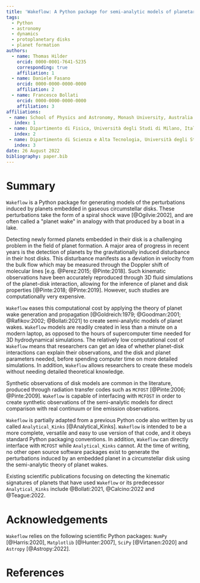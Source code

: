 ```yaml
---
title: 'Wakeflow: A Python package for semi-analytic models of planetary wakes'
tags:
  - Python
  - astronomy
  - dynamics
  - protoplanetary disks
  - planet formation
authors:
  - name: Thomas Hilder
    orcid: 0000-0001-7641-5235
    corresponding: true
    affiliation: 1
  - name: Daniele Fasano
    orcid: 0000-0000-0000-0000
    affiliation: 2
  - name: Francesco Bollati
    orcid: 0000-0000-0000-0000
    affiliation: 3
affiliations:
 - name: School of Physics and Astronomy, Monash University, Australia
   index: 1
 - name: Dipartimento di Fisica, Università degli Studi di Milano, Italy
   index: 2
 - name: Dipartimento di Scienza e Alta Tecnologia, Università degli Studi dell'Insubria, Italy
   index: 3
date: 26 August 2022
bibliography: paper.bib
---
```


# Summary

`Wakeflow` is a Python package for generating models of the perturbations 
induced by planets embedded in gaseous circumstellar disks. These perturbations
take the form of a spiral shock wave [@Ogilvie:2002], and are often called 
a "planet wake" in analogy with that produced by a boat in a lake.

Detecting newly formed planets embedded in their disk is a challenging problem 
in the field of planet formation. A major area of progress in recent years is
the detection of planets by the gravitationally induced disturbance in their
host disks. This disturbance manifests as a deviation in velocity from the bulk
flow which may be measured through the Doppler shift of molecular lines [e.g. @Perez:2015; @Pinte:2018]. 
Such kinematic observations have been accurately reproduced through 3D fluid simulations
of the planet-disk interaction, allowing for the inference of planet and disk
properties [@Pinte:2018; @Pinte:2019]. However, such studies are computationally 
very expensive.

`Wakeflow` eases this computational cost by applying the theory of planet wake 
generation and propagation [@Goldreich:1979; @Goodman:2001; @Rafikov:2002; @Bollati:2021]
to create semi-analytic models of planet wakes. `Wakeflow` models are readily created in 
less than a minute on a modern laptop, as opposed to the hours of supercomputer time needed 
for 3D hydrodynamical simulations. The relatively low computational cost of `Wakeflow`
means that researchers can get an idea of whether planet-disk interactions
can explain their observations, and the disk and planet parameters needed, before
spending computer time on more detailed simulations. In addition, `Wakeflow`
allows researchers to create these models without needing detailed theoretical 
knowledge. 

Synthetic observations of disk models are common in the literature, produced
through radiation transfer codes such as `MCFOST` [@Pinte:2006; @Pinte:2009]. `Wakeflow` 
is capable of interfacing with `MCFOST` in order to create synthetic observations of the
semi-analytic models for direct comparison with real continuum or line emission
observations.

`Wakeflow` is partially adapted from a previous Python code also written by us called
`Analytical_Kinks` [@Analytical_Kinks]. `Wakeflow` is intended to be a more complete, versatile 
and easy to use version of that code, and it obeys standard Python packaging conventions.
In addition, `Wakeflow` can directly interface with `MCFOST` while `Analytical_Kinks` cannot.
At the time of writing, no other open source software packages exist to generate the perturbations
induced by an embedded planet in a circumstellar disk using the semi-analytic theory
of planet wakes.

Existing scientific publications focusing on detecting the kinematic signatures of
planets that have used `Wakeflow` or its predecessor `Analytical_Kinks` include
@Bollati:2021, @Calcino:2022 and @Teague:2022.

# Acknowledgements

`Wakeflow` relies on the following scientific Python packages: `NumPy` [@Harris:2020], 
`Matplotlib` [@Hunter:2007], `SciPy` [@Virtanen:2020] and `Astropy` [@Astropy:2022].

# References